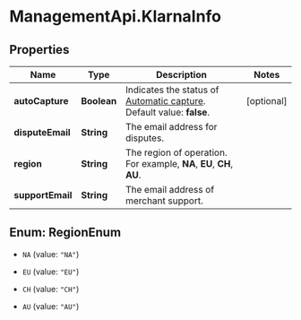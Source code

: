 # ManagementApi.KlarnaInfo

## Properties

Name | Type | Description | Notes
------------ | ------------- | ------------- | -------------
**autoCapture** | **Boolean** | Indicates the status of [Automatic capture](https://docs.adyen.com/online-payments/capture#automatic-capture). Default value: **false**. | [optional] 
**disputeEmail** | **String** | The email address for disputes. | 
**region** | **String** | The region of operation. For example, **NA**, **EU**, **CH**, **AU**. | 
**supportEmail** | **String** | The email address of merchant support. | 



## Enum: RegionEnum


* `NA` (value: `"NA"`)

* `EU` (value: `"EU"`)

* `CH` (value: `"CH"`)

* `AU` (value: `"AU"`)




